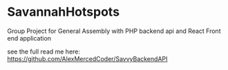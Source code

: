 # SavannahHotspots
Group Project for General Assembly with PHP backend api and React Front end application

see the full read me here: https://github.com/AlexMercedCoder/SavvyBackendAPI
